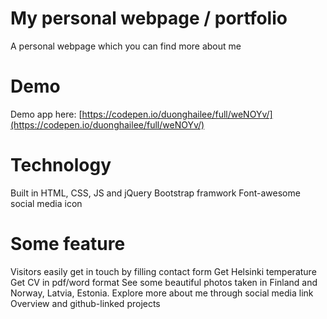 # My personal webpage / portfolio
A personal webpage which you can find more about me

# Demo
Demo app here: [https://codepen.io/duonghailee/full/weNOYv/](https://codepen.io/duonghailee/full/weNOYv/) 

# Technology
Built in HTML, CSS, JS and jQuery
Bootstrap framwork
Font-awesome social media icon


# Some feature
Visitors easily get in touch by filling contact form
Get Helsinki temperature 
Get CV in pdf/word format
See some beautiful photos taken in Finland and Norway, Latvia, Estonia.
Explore more about me through social media link
Overview and github-linked projects


